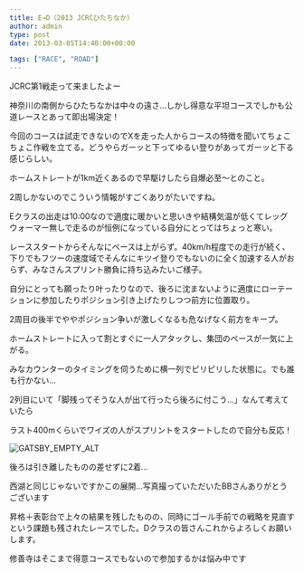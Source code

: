 ```yaml
---
title: E→D（2013 JCRCひたちなか）
author: admin
type: post
date: 2013-03-05T14:40:00+00:00

tags: ["RACE", "ROAD"]
---
```


JCRC第1戦走って来ましたよー

神奈川の南側からひたちなかは中々の遠さ…しかし得意な平坦コースでしかも公道レースとあって即出場決定！

今回のコースは試走できないのでXを走った人からコースの特徴を聞いてちょこちょこ作戦を立てる。どうやらガーッと下ってゆるい登りがあってガーッと下る感じらしい。

ホームストレートが1km近くあるので早駆けしたら自爆必至～とのこと。

2周しかないのでこういう情報がすごくありがたいですね。

Eクラスの出走は10:00なので適度に暖かいと思いきや結構気温が低くてレッグウォーマー無しで走るのが恒例になっている自分にとってはちょっと寒い。

レーススタートからそんなにペースは上がらず。40km/h程度での走行が続く、下りでもフツーの速度域でそんなにキツイ登りでもないのに全く加速する人がおらず、みなさんスプリント勝負に持ち込みたいご様子。

自分にとっても願ったり叶ったりなので、後ろに沈まないように適度にローテーションに参加したりポジション引き上げたりしつつ前方に位置取り。

2周目の後半でややポジション争いが激しくなるも危なげなく前方をキープ。

ホームストレートに入って割とすぐに一人アタックし、集団のペースが一気に上がる。

みなカウンターのタイミングを伺うために横一列でピリピリした状態に。でも誰も行かない…

2列目にいて「脚残ってそうな人が出て行ったら後ろに付こう…」なんて考えていたら

ラスト400mくらいでワイズの人がスプリントをスタートしたので自分も反応！

![GATSBY_EMPTY_ALT](1297757151_138.jpg)

後ろは引き離したものの差せずに2着…

西湖と同じじゃないですかこの展開…写真撮っていただいたBBさんありがとうございます

昇格＋表彰台で上々の結果を残したものの、同時にゴール手前での戦略を見直すという課題も残されたレースでした。Dクラスの皆さんこれからよろしくお願いします。

修善寺はそこまで得意コースでもないので参加するかは悩み中です
